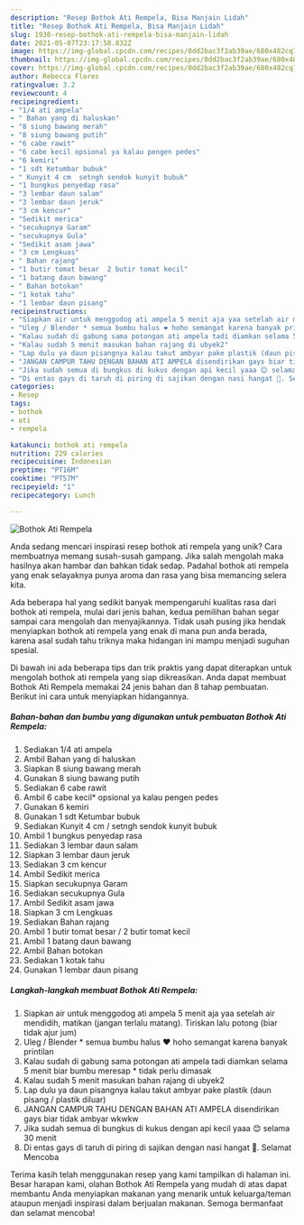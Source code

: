 ```yaml
---
description: "Resep Bothok Ati Rempela, Bisa Manjain Lidah"
title: "Resep Bothok Ati Rempela, Bisa Manjain Lidah"
slug: 1930-resep-bothok-ati-rempela-bisa-manjain-lidah
date: 2021-05-07T23:17:58.832Z
image: https://img-global.cpcdn.com/recipes/0dd2bac3f2ab39ae/680x482cq70/bothok-ati-rempela-foto-resep-utama.jpg
thumbnail: https://img-global.cpcdn.com/recipes/0dd2bac3f2ab39ae/680x482cq70/bothok-ati-rempela-foto-resep-utama.jpg
cover: https://img-global.cpcdn.com/recipes/0dd2bac3f2ab39ae/680x482cq70/bothok-ati-rempela-foto-resep-utama.jpg
author: Rebecca Flores
ratingvalue: 3.2
reviewcount: 4
recipeingredient:
- "1/4 ati ampela"
- " Bahan yang di haluskan"
- "8 siung bawang merah"
- "8 siung bawang putih"
- "6 cabe rawit"
- "6 cabe kecil opsional ya kalau pengen pedes"
- "6 kemiri"
- "1 sdt Ketumbar bubuk"
- " Kunyit 4 cm  setngh sendok kunyit bubuk"
- "1 bungkus penyedap rasa"
- "3 lembar daun salam"
- "3 lembar daun jeruk"
- "3 cm kencur"
- "Sedikit merica"
- "secukupnya Garam"
- "secukupnya Gula"
- "Sedikit asam jawa"
- "3 cm Lengkuas"
- " Bahan rajang"
- "1 butir tomat besar  2 butir tomat kecil"
- "1 batang daun bawang"
- " Bahan botokan"
- "1 kotak tahu"
- "1 lembar daun pisang"
recipeinstructions:
- "Siapkan air untuk menggodog ati ampela 5 menit aja yaa setelah air mendidih, matikan (jangan terlalu matang). Tiriskan lalu potong (biar tidak ajur jum)"
- "Uleg / Blender * semua bumbu halus ❤ hoho semangat karena banyak printilan"
- "Kalau sudah di gabung sama potongan ati ampela tadi diamkan selama 5 menit biar bumbu meresap * tidak perlu dimasak"
- "Kalau sudah 5 menit masukan bahan rajang di ubyek2"
- "Lap dulu ya daun pisangnya kalau takut ambyar pake plastik (daun pisang / plastik diluar)"
- "JANGAN CAMPUR TAHU DENGAN BAHAN ATI AMPELA disendirikan gays biar tidak ambyar wkwkw"
- "Jika sudah semua di bungkus di kukus dengan api kecil yaaa 😊 selama 30 menit"
- "Di entas gays di taruh di piring di sajikan dengan nasi hangat 💖. Selamat Mencoba"
categories:
- Resep
tags:
- bothok
- ati
- rempela

katakunci: bothok ati rempela 
nutrition: 229 calories
recipecuisine: Indonesian
preptime: "PT16M"
cooktime: "PT57M"
recipeyield: "1"
recipecategory: Lunch

---
```



![Bothok Ati Rempela](https://img-global.cpcdn.com/recipes/0dd2bac3f2ab39ae/680x482cq70/bothok-ati-rempela-foto-resep-utama.jpg)

Anda sedang mencari inspirasi resep bothok ati rempela yang unik? Cara membuatnya memang susah-susah gampang. Jika salah mengolah maka hasilnya akan hambar dan bahkan tidak sedap. Padahal bothok ati rempela yang enak selayaknya punya aroma dan rasa yang bisa memancing selera kita.



Ada beberapa hal yang sedikit banyak mempengaruhi kualitas rasa dari bothok ati rempela, mulai dari jenis bahan, kedua pemilihan bahan segar sampai cara mengolah dan menyajikannya. Tidak usah pusing jika hendak menyiapkan bothok ati rempela yang enak di mana pun anda berada, karena asal sudah tahu triknya maka hidangan ini mampu menjadi suguhan spesial.


Di bawah ini ada beberapa tips dan trik praktis yang dapat diterapkan untuk mengolah bothok ati rempela yang siap dikreasikan. Anda dapat membuat Bothok Ati Rempela memakai 24 jenis bahan dan 8 tahap pembuatan. Berikut ini cara untuk menyiapkan hidangannya.

<!--inarticleads1-->

##### Bahan-bahan dan bumbu yang digunakan untuk pembuatan Bothok Ati Rempela:

1. Sediakan 1/4 ati ampela
1. Ambil  Bahan yang di haluskan
1. Siapkan 8 siung bawang merah
1. Gunakan 8 siung bawang putih
1. Sediakan 6 cabe rawit
1. Ambil 6 cabe kecil* opsional ya kalau pengen pedes
1. Gunakan 6 kemiri
1. Gunakan 1 sdt Ketumbar bubuk
1. Sediakan  Kunyit 4 cm / setngh sendok kunyit bubuk
1. Ambil 1 bungkus penyedap rasa
1. Sediakan 3 lembar daun salam
1. Siapkan 3 lembar daun jeruk
1. Sediakan 3 cm kencur
1. Ambil Sedikit merica
1. Siapkan secukupnya Garam
1. Sediakan secukupnya Gula
1. Ambil Sedikit asam jawa
1. Siapkan 3 cm Lengkuas
1. Sediakan  Bahan rajang
1. Ambil 1 butir tomat besar / 2 butir tomat kecil
1. Ambil 1 batang daun bawang
1. Ambil  Bahan botokan
1. Sediakan 1 kotak tahu
1. Gunakan 1 lembar daun pisang




<!--inarticleads2-->

##### Langkah-langkah membuat Bothok Ati Rempela:

1. Siapkan air untuk menggodog ati ampela 5 menit aja yaa setelah air mendidih, matikan (jangan terlalu matang). Tiriskan lalu potong (biar tidak ajur jum)
1. Uleg / Blender * semua bumbu halus ❤ hoho semangat karena banyak printilan
1. Kalau sudah di gabung sama potongan ati ampela tadi diamkan selama 5 menit biar bumbu meresap * tidak perlu dimasak
1. Kalau sudah 5 menit masukan bahan rajang di ubyek2
1. Lap dulu ya daun pisangnya kalau takut ambyar pake plastik (daun pisang / plastik diluar)
1. JANGAN CAMPUR TAHU DENGAN BAHAN ATI AMPELA disendirikan gays biar tidak ambyar wkwkw
1. Jika sudah semua di bungkus di kukus dengan api kecil yaaa 😊 selama 30 menit
1. Di entas gays di taruh di piring di sajikan dengan nasi hangat 💖. Selamat Mencoba




Terima kasih telah menggunakan resep yang kami tampilkan di halaman ini. Besar harapan kami, olahan Bothok Ati Rempela yang mudah di atas dapat membantu Anda menyiapkan makanan yang menarik untuk keluarga/teman ataupun menjadi inspirasi dalam berjualan makanan. Semoga bermanfaat dan selamat mencoba!
